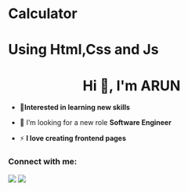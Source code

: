 # Calculator
# Using Html,Css and Js



<h1 align="center">Hi 👋, I'm ARUN</h1>


- 🔶**Interested in learning new skills**
- 🤝 I’m looking for a new role **Software Engineer**


- ⚡ **I love creating frontend pages**

<h3 align="left">Connect with me:</h3>

<a href="https://www.instagram.com/_arun_kumar.6/"><img src="https://img.shields.io/badge/Follow%20on%20Instagram-%40ARUN-orange" /></a>
<a href="https://arunkumarayinabathina.github.io/calculator/calculator/cal.html"><img src="https://img.shields.io/badge/Follow%20on%20Chrome-%40ARUN-orange" /></a>
